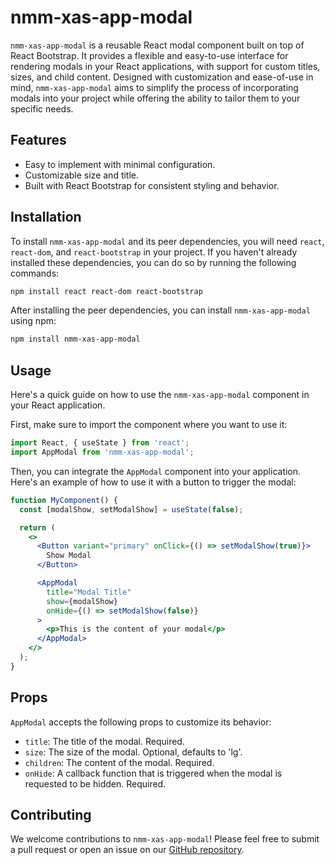 
# nmm-xas-app-modal

`nmm-xas-app-modal` is a reusable React modal component built on top of React Bootstrap. It provides a flexible and easy-to-use interface for rendering modals in your React applications, with support for custom titles, sizes, and child content. Designed with customization and ease-of-use in mind, `nmm-xas-app-modal` aims to simplify the process of incorporating modals into your project while offering the ability to tailor them to your specific needs.

## Features

- Easy to implement with minimal configuration.
- Customizable size and title.
- Built with React Bootstrap for consistent styling and behavior.

## Installation

To install `nmm-xas-app-modal` and its peer dependencies, you will need `react`, `react-dom`, and `react-bootstrap` in your project. If you haven't already installed these dependencies, you can do so by running the following commands:

```bash
npm install react react-dom react-bootstrap
```

After installing the peer dependencies, you can install `nmm-xas-app-modal` using npm:

```bash
npm install nmm-xas-app-modal
```

## Usage

Here's a quick guide on how to use the `nmm-xas-app-modal` component in your React application.

First, make sure to import the component where you want to use it:

```jsx
import React, { useState } from 'react';
import AppModal from 'nmm-xas-app-modal';
```

Then, you can integrate the `AppModal` component into your application. Here's an example of how to use it with a button to trigger the modal:

```jsx
function MyComponent() {
  const [modalShow, setModalShow] = useState(false);

  return (
    <>
      <Button variant="primary" onClick={() => setModalShow(true)}>
        Show Modal
      </Button>

      <AppModal
        title="Modal Title"
        show={modalShow}
        onHide={() => setModalShow(false)}
      >
        <p>This is the content of your modal</p>
      </AppModal>
    </>
  );
}
```

## Props

`AppModal` accepts the following props to customize its behavior:

- `title`: The title of the modal. Required.
- `size`: The size of the modal. Optional, defaults to 'lg'.
- `children`: The content of the modal. Required.
- `onHide`: A callback function that is triggered when the modal is requested to be hidden. Required.

## Contributing

We welcome contributions to `nmm-xas-app-modal`! Please feel free to submit a pull request or open an issue on our [GitHub repository](https://github.com/yourusername/nmm-xas-app-modal).

